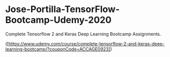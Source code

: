 # Jose-Portilla-TensorFlow-Bootcamp-Udemy-2020

Complete Tensorflow 2 and Keras Deep Learning Bootcamp Assignments.

([https://www.udemy.com/course/complete-tensorflow-2-and-keras-deep-learning-bootcamp/?couponCode=ACCAGE0923])

